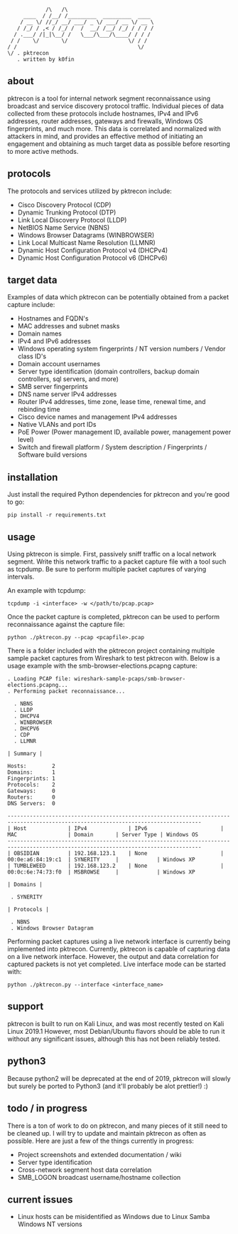                 /\   /\
         ____  / /__/ /_________  _________  ____
        / __ \/ //_/ __/ ___/ _ \/ ___/ __ \/ __ \
       / /_/ / ,< / /_/ /  /  __/ /__/ /_/ / / / /
      / .___/ /|_|\__/ /   \___/\___/\____/ / / /
     / /    \/       \/                   \/ / /
    / /                                      \/
    \/ . pktrecon
       . written by k0fin

## about

pktrecon is a tool for internal network segment reconnaissance using broadcast and service discovery protocol traffic.
Individual pieces of data collected from these protocols include hostnames, IPv4 and IPv6 addresses, router addresses,
gateways and firewalls, Windows OS fingerprints, and much more. This data is correlated and normalized with attackers
in mind, and provides an effective method of initiating an engagement and obtaining as much target data as possible
before resorting to more active methods.

## protocols

The protocols and services utilized by pktrecon include:

  - Cisco Discovery Protocol               (CDP)
  - Dynamic Trunking Protocol              (DTP)
  - Link Local Discovery Protocol          (LLDP)
  - NetBIOS Name Service                   (NBNS)
  - Windows Browser Datagrams              (WINBROWSER)
  - Link Local Multicast Name Resolution   (LLMNR)
  - Dynamic Host Configuration Protocol v4 (DHCPv4)
  - Dynamic Host Configuration Protocol v6 (DHCPv6)

## target data

Examples of data which pktrecon can be potentially obtained from a packet capture include:

- Hostnames and FQDN's
- MAC addresses and subnet masks
- Domain names
- IPv4 and IPv6 addresses
- Windows operating system fingerprints / NT version numbers / Vendor class ID's
- Domain account usernames
- Server type identification (domain controllers, backup domain controllers, sql servers, and more)
- SMB server fingerprints
- DNS name server IPv4 addresses
- Router IPv4 addresses, time zone, lease time, renewal time, and rebinding time
- Cisco device names and management IPv4 addresses
- Native VLANs and port IDs
- PoE Power (Power management ID, available power, management power level)
- Switch and firewall platform / System description / Fingerprints / Software build versions

## installation

Just install the required Python dependencies for pktrecon and you're good to go:

    pip install -r requirements.txt

## usage

Using pktrecon is simple. First, passively sniff traffic on a local network segment. Write this network traffic
to a packet capture file with a tool such as tcpdump. Be sure to perform multiple packet captures of varying
intervals.

An example with tcpdump:

    tcpdump -i <interface> -w </path/to/pcap.pcap>

Once the packet capture is completed, pktrecon can be used to perform reconnaissance against the capture file:

    python ./pktrecon.py --pcap <pcapfile>.pcap

There is a folder included with the pktrecon project containing multiple sample packet captures from Wireshark
to test pktrecon with. Below is a usage example with the smb-browser-elections.pcapng capture:

    . Loading PCAP file: wireshark-sample-pcaps/smb-browser-elections.pcapng...
    . Performing packet reconnaissance...

      . NBNS
      . LLDP
      . DHCPV4
      . WINBROWSER
      . DHCPV6
      . CDP
      . LLMNR

    | Summary |

    Hosts:        2
    Domains:      1
    Fingerprints: 1
    Protocols:    2
    Gateways:     0
    Routers:      0
    DNS Servers:  0

    -----------------------------------------------------------------------------------------------------------------------------------
    | Host             | IPv4             | IPv6                       | MAC                | Domain       | Server Type | Windows OS
    -----------------------------------------------------------------------------------------------------------------------------------
    | OBSIDIAN         | 192.168.123.1    | None                       | 00:0e:a6:84:19:c1  | SYNERITY     |            | Windows XP
    | TUMBLEWEED       | 192.168.123.2    | None                       | 00:0c:6e:74:73:f0  | MSBROWSE     |            | Windows XP

    | Domains |

     . SYNERITY

    | Protocols |

     . NBNS
     . Windows Browser Datagram

Performing packet captures using a live network interface is currently being implemented into pktrecon.
Currently, pktrecon is capable of capturing data on a live network interface. However, the output and data
correlation for captured packets is not yet completed. Live interface mode can be started with:

    python ./pktrecon.py --interface <interface_name>

## support

pktrecon is built to run on Kali Linux, and was most recently tested on Kali Linux 2019.1
However, most Debian/Ubuntu flavors should be able to run it without any significant issues, although
this has not been reliably tested.

## python3

Because python2 will be deprecated at the end of 2019, pktrecon will slowly but surely be ported to Python3
(and it'll probably be alot prettier!) :)

## todo / in progress

There is a ton of work to do on pktrecon, and many pieces of it still need to be cleaned up.
I will try to update and maintain pktrecon as often as possible.
Here are just a few of the things currently in progress:

- Project screenshots and extended documentation / wiki
- Server type identification
- Cross-network segment host data correlation
- SMB_LOGON broadcast username/hostname collection

## current issues

- Linux hosts can be misidentified as Windows due to Linux Samba Windows NT versions

